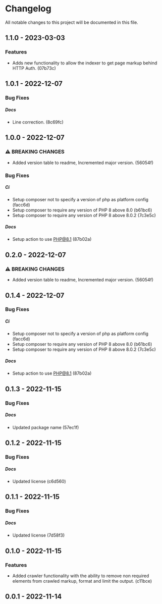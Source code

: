 <!--- BEGIN HEADER -->
# Changelog

All notable changes to this project will be documented in this file.
<!--- END HEADER -->

## 1.1.0 - 2023-03-03

### Features

* Adds new functionality to allow the indexer to get page markup behind HTTP Auth. (07b73c)

## 1.0.1 - 2022-12-07

### Bug Fixes


##### Docs

* Line correction. (8c69fc)

## 1.0.0 - 2022-12-07

### ⚠ BREAKING CHANGES

* Added version table to readme, Incremented major version. (56054f)

### Bug Fixes


##### Ci

* Setup composer not to specify a version of php as platform config (facc6d)
* Setup composer to require any version of PHP 8 above 8.0 (b61bc6)
* Setup composer to require any version of PHP 8 above 8.0.2 (7c3e5c)

##### Docs

* Setup action to use PHP@8.1 (87b02a)

## 0.2.0 - 2022-12-07

### ⚠ BREAKING CHANGES

* Added version table to readme, Incremented major version. (56054f)

## 0.1.4 - 2022-12-07

### Bug Fixes


##### Ci

* Setup composer not to specify a version of php as platform config (facc6d)
* Setup composer to require any version of PHP 8 above 8.0 (b61bc6)
* Setup composer to require any version of PHP 8 above 8.0.2 (7c3e5c)

##### Docs

* Setup action to use PHP@8.1 (87b02a)

## 0.1.3 - 2022-11-15

### Bug Fixes


##### Docs

* Updated package name (57ec1f)

## 0.1.2 - 2022-11-15

### Bug Fixes


##### Docs

* Updated license (c6d560)

## 0.1.1 - 2022-11-15

### Bug Fixes


##### Docs

* Updated license (7d58f3)

## 0.1.0 - 2022-11-15

### Features

* Added crawler functionality with the ability to remove non required elements from crawled markup, format and limit the output. (c11bce)

## 0.0.1 - 2022-11-14

